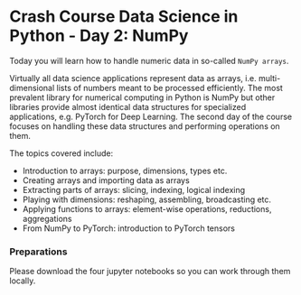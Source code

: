 
# Crash Course Data Science in Python - Day 2: NumPy

Today you will learn how to handle numeric data in so-called `NumPy arrays`.

Virtually all data science applications represent data as arrays, i.e. multi-dimensional lists of numbers meant to be processed efficiently. The most prevalent library for numerical computing in Python is NumPy but other libraries provide almost identical data structures for specialized applications, e.g. PyTorch for Deep Learning. The second day of the course focuses on handling these data structures and performing operations on them.

The topics covered include:

- Introduction to arrays: purpose, dimensions, types etc.
- Creating arrays and importing data as arrays
- Extracting parts of arrays: slicing, indexing, logical indexing
- Playing with dimensions: reshaping, assembling, broadcasting etc.
- Applying functions to arrays: element-wise operations, reductions, aggregations
- From NumPy to PyTorch: introduction to PyTorch tensors

### Preparations

Please download the four jupyter notebooks so you can work through them locally.
